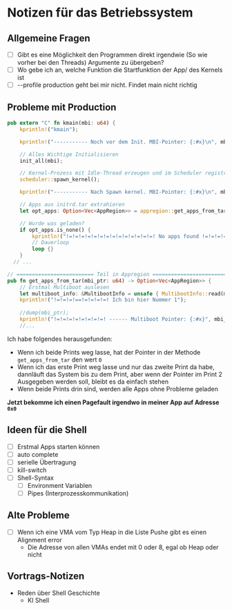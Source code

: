 # Notizen für das Betriebssystem

## Allgemeine Fragen
- [ ] Gibt es eine Möglichkeit den Programmen direkt irgendwie (So wie vorher bei den Threads) Argumente zu übergeben?
- [ ] Wo gebe ich an, welche Funktion die Startfunktion der App/ des Kernels ist
- [ ] --profile production geht bei mir nicht. Findet main nicht richtig

## Probleme mit Production
```rust
pub extern "C" fn kmain(mbi: u64) {
    kprintln!("kmain");

    kprintln!("----------- Noch vor dem Init. MBI-Pointer: {:#x}\n", mbi); // Print 1

    // Alles Wichtige Initialisieren
    init_all(mbi);

    // Kernel-Prozess mit Idle-Thread erzeugen und im Scheduler registrieren
    scheduler::spawn_kernel();

    kprintln!("----------- Nach Spawn kernel. MBI-Pointer: {:#x}\n", mbi); // Print 2

    // Apps aus initrd.tar extrahieren
    let opt_apps: Option<Vec<AppRegion>> = appregion::get_apps_from_tar(mbi); // Use of mbi 2

    // Wurde was geladen?
    if opt_apps.is_none() {
        kprintln!("!=!=!=!=!=!=!=!=!=!=!=!=!=!=! No apps found !=!=!=!=!=!=!=!=!=!=!=!=!=!=!");
        // Dauerloop
        loop {}
    }
  // ...

// ========================= Teil in Appregion ========================= //
pub fn get_apps_from_tar(mbi_ptr: u64) -> Option<Vec<AppRegion>> {
    // Erstmal Multiboot auslesen
    let multiboot_info: &MultibootInfo = unsafe { MultibootInfo::read(mbi_ptr) };
    kprintln!("!=!=!=!==!=!=!=!=! Ich bin hier Nummer 1");
  
    //dump(mbi_ptr);
    kprintln!("!=!=!=!=!=!=!=!=! ------ Multiboot Pointer: {:#x}", mbi_ptr);
    //...
```
Ich habe folgendes herausgefunden: 
- Wenn ich beide Prints weg lasse, hat der Pointer in der Methode `get_apps_from_tar` den wert `0`
- Wenn ich das erste Print weg lasse und nur das zweite Print da habe, dannläuft das System bis zu dem Print, aber wenn der Pointer im Print 2 Ausgegeben werden soll, bleibt es da einfach stehen
- Wenn beide Prints drin sind, werden alle Apps ohne Probleme geladen

**Jetzt bekomme ich einen Pagefault irgendwo in meiner App auf Adresse `0x0`**


## Ideen für die Shell
- [ ] Erstmal Apps starten können
- [ ] auto complete
- [ ] serielle Übertragung
- [ ] kill-switch
- [ ] Shell-Syntax
  - [ ] Environment Variablen
  - [ ] Pipes (Interprozesskommunikation)

## Alte Probleme
- [ ] Wenn ich eine VMA vom Typ Heap in die Liste Pushe gibt es einen Alignment error
  - Die Adresse von allen VMAs endet mit 0 oder 8, egal ob Heap oder nicht
 
## Vortrags-Notizen
- Reden über Shell Geschichte
  - KI Shell 

